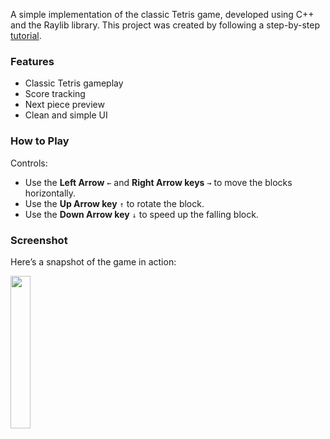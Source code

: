 A simple implementation of the classic Tetris game, developed using C++ and the Raylib library. This project was created
by following a step-by-step [tutorial](https://www.youtube.com/watch?v=wVYKG_ch4yM).

### Features

- Classic Tetris gameplay
- Score tracking
- Next piece preview
- Clean and simple UI

### How to Play

Controls:

- Use the **Left Arrow** `←` and **Right Arrow keys** `→` to move the blocks horizontally.
- Use the **Up Arrow key** `↑` to rotate the block.
- Use the **Down Arrow key** `↓` to speed up the falling block.

### Screenshot

Here’s a snapshot of the game in action:

<img src=https://github.com/user-attachments/assets/90c511e3-9a2f-47ac-8ec0-c61af32a8bc6 width=25% />
